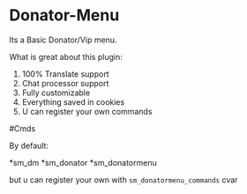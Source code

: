 # Donator-Menu

Its a Basic Donator/Vip menu.


What is great about this plugin:


1. 100% Translate support
1. Chat processor support
1. Fully customizable
1. Everything saved in cookies 
1. U can register your own commands

#Cmds

By default:

*sm_dm 
*sm_donator 
*sm_donatormenu

but u can register your own with ```sm_donatormenu_commands``` cvar
